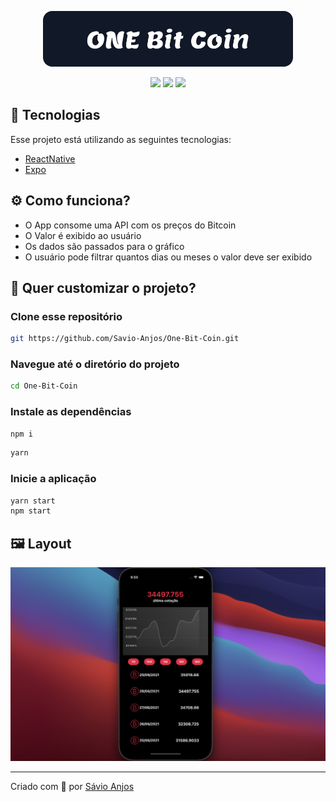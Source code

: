 <p align='center'><img width='400' src="./.github/logo.svg"/></p>

 <p align='center'>

<img src="https://img.shields.io/github/repo-size/Savio-Anjos/One-Bit-Coin?color=f50d41">
<img src="https://img.shields.io/github/languages/count/Savio-Anjos/One-Bit-Coin?color=f50d41">
<img src="https://img.shields.io/github/last-commit/Savio-Anjos/One-Bit-Coin?color=f50d41"> 
</p>

## 🚀 Tecnologias

Esse projeto está utilizando as seguintes tecnologias:

- [ReactNative](https://reactnative.dev/)
- [Expo](https://docs.expo.dev/)

## ⚙️ Como funciona?

- O App consome uma API com os preços do Bitcoin
- O Valor é exibido ao usuário
- Os dados são passados para o gráfico
- O usuário pode filtrar quantos dias ou meses o valor deve ser exibido

## 🎲 Quer customizar o projeto?

### Clone esse repositório

```bash
git https://github.com/Savio-Anjos/One-Bit-Coin.git

```

### Navegue até o diretório do projeto

```bash
cd One-Bit-Coin
```

### Instale as dependências

```bash
npm i
```

```bash
yarn
```

### Inicie a aplicação

```bash
yarn start
npm start
```

## 🖼️ Layout

<img src=".github/layout.png" />

---

<p>Criado com 💙 por <a href='https://github.com/Savio-Anjos/' target='_blank'>Sávio Anjos</a></p>
